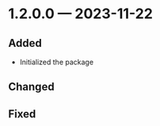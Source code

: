 
<a id='changelog-0.0.1'></a>
# 1.2.0.0 — 2023-11-22

## Added

- Initialized the package

## Changed

## Fixed
